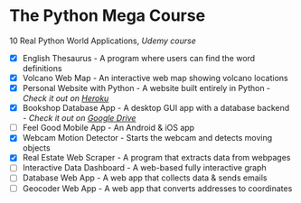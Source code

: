 # The Python Mega Course
10 Real Python World Applications, *Udemy course*

- [x] English Thesaurus - A program where users can find the word definitions
- [x] Volcano Web Map - An interactive web map showing volcano locations
- [x] Personal Website with Python - A website built entirely in Python - *Check it out on [Heroku](https://murilo-fregonesi-falleiros.herokuapp.com/)*
- [x] Bookshop Database App - A desktop GUI app with a database backend - *Check it out on [Google Drive](https://drive.google.com/file/d/1auMP2HbysW4r40NulzGJwEbyeCD54IOa/view?usp=sharing)*
- [ ] Feel Good Mobile App - An Android & iOS app
- [x] Webcam Motion Detector - Starts the webcam and detects moving objects
- [x] Real Estate Web Scraper - A program that extracts data from webpages
- [ ] Interactive Data Dashboard - A web-based fully interactive graph
- [ ] Database Web App - A web app that collects data & sends emails
- [ ] Geocoder Web App - A web app that converts addresses to coordinates
